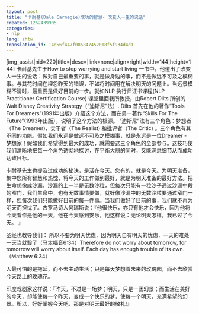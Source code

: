 ```yaml
---
layout: post
title: "卡耐基(Dale Carnegie)成功的智慧- 改变人一生的说话"
created: 1262439905
categories:
- nlp
lang: zhtw
translation_id: 14d56f447f085847452018f5f934d4d1
---
```

<!--break-->
<p> [img_assist|nid=220|title=|desc=|link=none|align=right|width=144|height=144] 卡耐基先生于How to stop worrying and start living 一书中，他道出了改变人一生的说话：做对自己最重要的事，就是做身边的事，而不是做远不可及之模糊事。与其花时间在埋怨昨天的错误，不如将时间用在解决明天的问题上。当远景模糊不清时，最重要是做好目前的一步。就如NLP 执行师证书课程(NLP Practitioner Certification Course) 课堂里面我所教授，由Robert Dilts 所创的Walt Disney Creativity Strategy（“迪斯尼”法）. Dilts 首先在他的著作“Tools For Dreamers”(1991年出版）介绍这个方法，而在另一著作“Skills For The Future”(1993年出版），说明了这个方法的根源。 “迪斯尼”法有三个角色：梦想者（The Dreamer)、实干者（The Realist) 和批评者（The Critic) 。三个角色有其不同的功能。假如我们永远是做远不可及之模糊事，就是永远是一位Dreamer - 梦想家！假如我们希望得到最大的成功，就需要这三个角色的全部参与。这技巧使我们清晰地把每一个角色透彻地探讨，在平衡大局的同时，又能洞悉细节从而成功达致目标。 </p>

<p>卡耐基先生也提及过成功的秘诀，是活在今天。您有的，就是今天。为明天准备，集中您所有智慧和热忱，将今天的工作做到最好，就是为明天准备的最好方法。把生命想像成沙漏，沙漏的上一半是无数沙粒，但每次只能有一粒沙子通过沙漏中段的窄门，我们生命中，也有无数事情要做，就好像沙漏中的无数沙粒要通过窄门一样，但每次我们只能做好目前的每一件事。当我们做好了目前的事，我们就不再为明天而担忧了。古罗马诗人何瑞斯说：『他很快乐，亦只有他才会快乐，因为他将今天看作是他的一天，他在今天感到安乐，他这样说：无论明天怎样，我已过了今天。 』</p>
<p> 圣经也教导我们： 所以不要为明天忧虑．因为明天自有明天的忧虑．一天的难处一天当就彀了（马太福音6:34）Therefore do not worry about tomorrow, for tomorrow will worry about itself. Each day has enough trouble of its own. （Matthew 6:34）</p>

<p>人最可怕的是拖延，而不去主动生活；只是每天梦想着未来的玫瑰园，而不去欣赏今天路上的玫瑰花。 </p>

<p>印度戏剧家这样说：『昨天，不过是一场梦；明天，只是一团幻景；而生活在美好的今天，却能使每一个昨天，变成一个快乐的梦，使每一个明天，充满希望的幻景。所以，好好掌握今天吧，那是对明天最好的敬礼!』</p>
